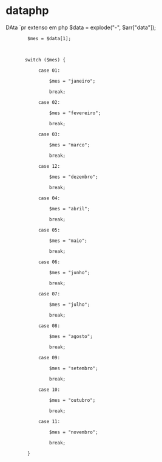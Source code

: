 # dataphp
DAta ´pr extenso em php
   $data = explode("-", $arr["data"]);

            $mes = $data[1]; 

            

           switch ($mes) {

                case 01:

                    $mes = "janeiro";

                    break;

                case 02:

                    $mes = "fevereiro";

                    break;

                case 03:

                    $mes = "marco";

                    break;

                case 12:

                    $mes = "dezembro";

                    break;

                case 04:

                    $mes = "abril";

                    break;

                case 05:

                    $mes = "maio";

                    break;

                case 06:

                    $mes = "junho";

                    break;

                case 07:

                    $mes = "julho";

                    break;

                case 08:

                    $mes = "agosto";

                    break;

                case 09:

                    $mes = "setembro";

                    break;

                case 10:

                    $mes = "outubro";

                    break;

                case 11:

                    $mes = "novembro";

                    break;

            }
            
            
